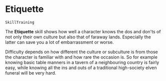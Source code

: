# Etiquette

`SkillTraining`

The **Etiquette** skill shows how well a character knows the dos and don'ts of not only their own culture but also that of faraway lands. Especially the latter can save you a lot of embarrassment or worse.

Difficulty depends on how different the culture or subculture is from those the character is familiar with and how rare the occasion is. So for example knowing basic table manners in a tavern of a neighbouring country is fairly easy, while knowing all the ins and outs of a traditional high-society elven funeral will be very hard.